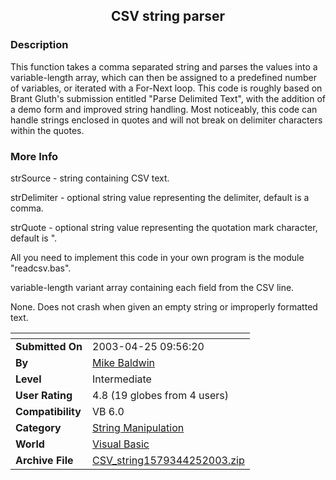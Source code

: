 ﻿<div align="center">

## CSV string parser


</div>

### Description

This function takes a comma separated string and parses the values into a variable-length array, which can then be assigned to a predefined number of variables, or iterated with a For-Next loop. This code is roughly based on Brant Gluth's submission entitled "Parse Delimited Text", with the addition of a demo form and improved string handling. Most noticeably, this code can handle strings enclosed in quotes and will not break on delimiter characters within the quotes.
 
### More Info
 
strSource - string containing CSV text.

strDelimiter - optional string value representing the delimiter, default is a comma.

strQuote - optional string value representing the quotation mark character, default is ".

All you need to implement this code in your own program is the module "readcsv.bas".

variable-length variant array containing each field from the CSV line.

None. Does not crash when given an empty string or improperly formatted text.


<span>             |<span>
---                |---
**Submitted On**   |2003-04-25 09:56:20
**By**             |[Mike Baldwin](https://github.com/Planet-Source-Code/PSCIndex/blob/master/ByAuthor/mike-baldwin.md)
**Level**          |Intermediate
**User Rating**    |4.8 (19 globes from 4 users)
**Compatibility**  |VB 6\.0
**Category**       |[String Manipulation](https://github.com/Planet-Source-Code/PSCIndex/blob/master/ByCategory/string-manipulation__1-5.md)
**World**          |[Visual Basic](https://github.com/Planet-Source-Code/PSCIndex/blob/master/ByWorld/visual-basic.md)
**Archive File**   |[CSV\_string1579344252003\.zip](https://github.com/Planet-Source-Code/mike-baldwin-csv-string-parser__1-45031/archive/master.zip)









